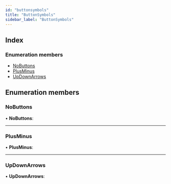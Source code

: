 ```yaml
---
id: "buttonsymbols"
title: "ButtonSymbols"
sidebar_label: "ButtonSymbols"
---
```


## Index

### Enumeration members

* [NoButtons](buttonsymbols.md#nobuttons)
* [PlusMinus](buttonsymbols.md#plusminus)
* [UpDownArrows](buttonsymbols.md#updownarrows)

## Enumeration members

###  NoButtons

• **NoButtons**:

___

###  PlusMinus

• **PlusMinus**:

___

###  UpDownArrows

• **UpDownArrows**:
